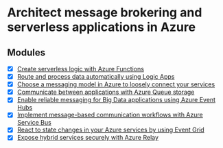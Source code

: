 # Architect message brokering and serverless applications in Azure


## Modules

- [x] [Create serverless logic with Azure Functions](https://docs.microsoft.com/en-us/learn/modules/create-serverless-logic-with-azure-functions/)
- [x] [Route and process data automatically using Logic Apps](https://docs.microsoft.com/en-us/learn/modules/route-and-process-data-logic-apps/)
- [x] [Choose a messaging model in Azure to loosely connect your services](https://docs.microsoft.com/en-us/learn/modules/choose-a-messaging-model-in-azure-to-connect-your-services/)
- [x] [Communicate between applications with Azure Queue storage](https://docs.microsoft.com/en-us/learn/modules/communicate-between-apps-with-azure-queue-storage/)
- [x] [Enable reliable messaging for Big Data applications using Azure Event Hubs](https://docs.microsoft.com/en-us/learn/modules/enable-reliable-messaging-for-big-data-apps-using-event-hubs/)
- [x] [Implement message-based communication workflows with Azure Service Bus](https://docs.microsoft.com/en-us/learn/modules/implement-message-workflows-with-service-bus/)
- [x] [React to state changes in your Azure services by using Event Grid](https://docs.microsoft.com/en-us/learn/modules/react-to-state-changes-using-event-grid/)
- [x] [Expose hybrid services securely with Azure Relay](https://docs.microsoft.com/en-us/learn/modules/expose-hybrid-services-with-azure-relay/)
